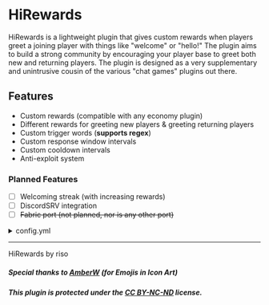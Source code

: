 # HiRewards

HiRewards is a lightweight plugin that gives custom rewards when players greet a joining player with things like "welcome" or "hello!" The plugin aims to build a strong community by encouraging your player base to greet both new and returning players. The plugin is designed as a very supplementary and unintrusive cousin of the various "chat games" plugins out there.

## Features
- Custom rewards (compatible with any economy plugin)
- Different rewards for greeting new players & greeting returning players
- Custom trigger words (**supports regex**)
- Custom response window intervals
- Custom cooldown intervals
- Anti-exploit system

### Planned Features
- [ ] Welcoming streak (with increasing rewards)
- [ ] DiscordSRV integration
- [ ] ~~Fabric port (not planned, nor is any other port)~~

<details>
<summary>config.yml</summary>
  
```yaml
# Valid Greetings
# - The words which you would like to trigger the reward
# - Supports Regex
greetings:
  - ".*welcome*."
  - ".*hi*."
  - ".*h?ello*."
  - ".*what'?s up*."
  - ".*sup*."
  - ".*o/*."
  - ".*👋*."

# Response Time
# In SECONDS, amount of time all players have to greet an
# incoming player before they can no longer receive a reward.
response_time: 20

# Rewards
# Run as commands, rewards that are given to the player
# after a valid greeting.
rewards:
  firstjoin:
    sound:
      name: entity.experience_orb.pickup
      volume: 10
      pitch: 2
    commands:
      - "xp add %player% 25"
  join:
    sound:
      name: entity.experience_orb.pickup
      volume: 10
      pitch: 1.7
    commands:
      - "xp add %player% 10"

# Reward Cooldown
# In HOURS, the time required for player to receive reward for
# greeting the same player.
reward_cooldown: 8
```

</details>

---
HiRewards by riso

##### Special thanks to [AmberW](https://modrinth.com/user/AmberW ) (for Emojis in Icon Art)

##### This plugin is protected under the [CC BY-NC-ND](https://creativecommons.org/licenses/by-nc-nd/4.0/deed.en) license.
